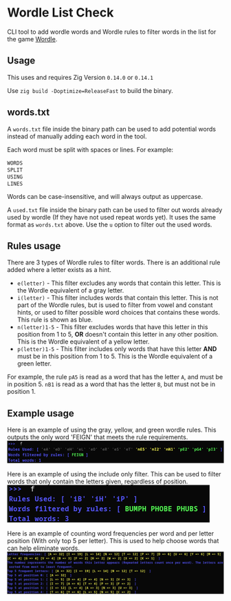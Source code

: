 # Wordle List Check
CLI tool to add wordle words and Wordle rules to filter words in the list for the game [Wordle](https://www.nytimes.com/games/wordle/index.html).

## Usage
This uses and requires Zig Version `0.14.0` or `0.14.1`

Use `zig build -Doptimize=ReleaseFast` to build the binary.

## words.txt
A `words.txt` file inside the binary path can be used to add potential words instead of manually adding each word in the tool.

Each word must be split with spaces or lines. For example:
```
WORDS
SPLIT
USING
LINES
```

Words can be case-insensitive, and will always output as uppercase.

A `used.txt` file inside the binary path can be used to filter out words already used by wordle (If they have not used repeat words yet). It uses the same format as `words.txt` above. Use the `u` option to filter out the used words.

## Rules usage
There are 3 types of Wordle rules to filter words. There is an additional rule added where a letter exists as a hint.
* `e(letter)` - This filter excludes any words that contain this letter. This is the Wordle equivalent of a gray letter.
* `i(letter)` - This filter includes words that contain this letter. This is not part of the Wordle rules, but is used to filter from vowel and constant hints, or used to filter possible word choices that contains these words. This rule is shown as blue.
* `n(letter)1-5` - This filter excludes words that have this letter in this position from 1 to 5, **OR** doesn't contain this letter in any other position. This is the Wordle equivalent of a yellow letter.
* `p(letter)1-5` - This filter includes only words that have this letter **AND** must be in this position from 1 to 5. This is the Wordle equivalent of a green letter.

For example, the rule `pA5` is read as a word that has the letter `A`, and must be in position 5. `nB1` is read as a word that has the letter `B`, but must not be in position 1.

## Example usage
Here is an example of using the gray, yellow, and green wordle rules. This outputs the only word 'FEIGN' that meets the rule requirements.
![Screenshot of gray, yellow, and green wordle rules. The output is 'FEIGN', the only word that meets the rule requirements.](screenshots/feign.png)

Here is an example of using the include only filter. This can be used to filter words that only contain the letters given, regardless of position.
![Screenshot of include filters for B, H, and P. 3 words meet the rule requirements.](screenshots/only_letters.png)

Here is an example of counting word frequencies per word and per letter position (With only top 5 per letter). This is used to help choose words that can help eliminate words.
![Screenshot of frequencies of letters per word and per letter position](screenshots/frequencies_letters.png)